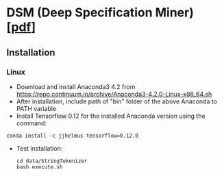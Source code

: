 # DSM (Deep Specification Miner) [[pdf](https://github.com/lebuitienduy/DSM/blob/master/paper/DSM.pdf)]
## Installation
### Linux

- Download and install Anaconda3 4.2 from https://repo.continuum.io/archive/Anaconda3-4.2.0-Linux-x86_64.sh
- After installation, include path of "bin" folder of the above Anaconda to PATH variable
- Install Tensorflow 0.12 for the installed Anaconda version using the command: 
```
conda install -c jjhelmus tensorflow=0.12.0
```
- Test installation:
  ```
  cd data/StringTokenizer
  bash execute.sh
```
